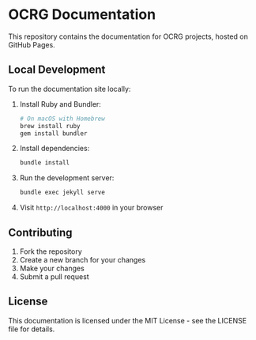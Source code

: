 # OCRG Documentation

This repository contains the documentation for OCRG projects, hosted on GitHub Pages.

## Local Development

To run the documentation site locally:

1. Install Ruby and Bundler:
   ```bash
   # On macOS with Homebrew
   brew install ruby
   gem install bundler
   ```

2. Install dependencies:
   ```bash
   bundle install
   ```

3. Run the development server:
   ```bash
   bundle exec jekyll serve
   ```

4. Visit `http://localhost:4000` in your browser

## Contributing

1. Fork the repository
2. Create a new branch for your changes
3. Make your changes
4. Submit a pull request

## License

This documentation is licensed under the MIT License - see the LICENSE file for details. 